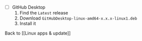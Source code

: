
- [ ] GitHub Desktop
	1. Find the `Latest` release
	2. Download `GitHubDesktop-linux-amd64-x.x.x-linux1.deb`
	3. Install it

Back to [[Linux apps & update]]